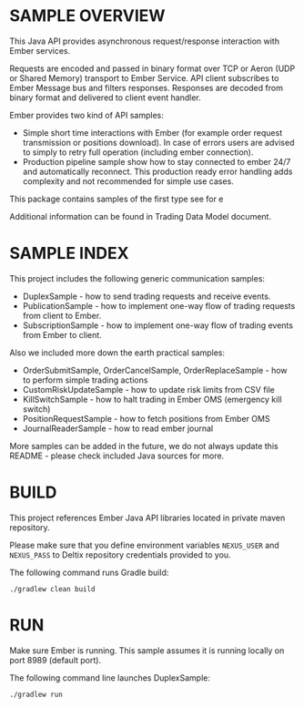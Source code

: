 # SAMPLE OVERVIEW

This Java API provides asynchronous request/response interaction with Ember services.

Requests are encoded and passed in binary format over TCP or Aeron (UDP or Shared Memory) transport to Ember Service. API client subscribes to Ember Message bus and filters responses. Responses are decoded from binary format and delivered to client event handler.

Ember provides two kind of API samples:

* Simple short time interactions with Ember (for example order request transmission or positions download). In case of errors users are advised to simply to retry full operation (including ember connection).
* Production pipeline sample show how to stay connected to ember 24/7 and automatically reconnect. This production ready error handling adds complexity and not recommended for simple use cases.

This package contains samples of the first type see <LINK> for e  

Additional information can be found in Trading Data Model document.


# SAMPLE INDEX

This project includes the following generic communication samples:

* DuplexSample - how to send trading requests and receive events.
* PublicationSample - how to implement one-way flow of trading requests from client to Ember.
* SubscriptionSample -  how to implement one-way flow of trading events from Ember to client.

Also we included more down the earth practical samples:

* OrderSubmitSample, OrderCancelSample, OrderReplaceSample - how to perform simple trading actions
* CustomRiskUpdateSample - how to update risk limits from CSV file
* KillSwitchSample - how to halt trading in Ember OMS (emergency kill switch)
* PositionRequestSample - how to fetch positions from Ember OMS
* JournalReaderSample - how to read ember journal

More samples can be added in the future, we do not always update this README - please check included Java sources for more. 


# BUILD

This project references Ember Java API libraries located in private maven repository.

Please make sure that you define environment variables `NEXUS_USER` and `NEXUS_PASS` to Deltix repository credentials provided to you.

The following command runs Gradle build:

```
./gradlew clean build 
```

# RUN

Make sure Ember is running. This sample assumes it is running locally on port 8989 (default port).

The following command line launches DuplexSample:

```
./gradlew run
```